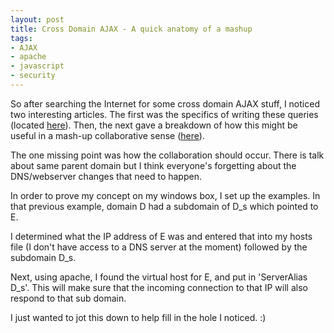 ```yaml
---
layout: post
title: Cross Domain AJAX - A quick anatomy of a mashup
tags:
- AJAX
- apache
- javascript
- security
---
```


So after searching the Internet for some cross domain AJAX stuff, I noticed two interesting articles.  The first was the specifics of writing these queries (located [here](http://fettig.net/weblog/2005/11/30/xmlhttprequest-subdomain-update/)).  Then, the next gave a breakdown of how this might be useful in a mash-up collaborative sense ([here](http://www.alexpooley.com/2007/08/07/how-to-cross-domain-javascript/)).

The one missing point was how the collaboration should occur.  There is talk about same parent domain but I think everyone's forgetting about the DNS/webserver changes that need to happen.

In order to prove my concept on my windows box, I set up the examples.  In that previous example, domain D had a subdomain of D_s which pointed to E.

I determined what the IP address of E was and entered that into my hosts file (I don't have access to a DNS server at the moment) followed by the subdomain D_s.

Next, using apache, I found the virtual host for E, and put in 'ServerAlias D_s'.  This will make sure that the incoming connection to that IP will also respond to that sub domain.

I just wanted to jot this down to help fill in the hole I noticed. :)
